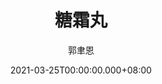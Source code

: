 ---
issue: 421
title: 糖霜丸
author: 郭聿恩
date: 2021-03-25T00:00:00.000+08:00
topic: 懷想
difficulty: 1
wikidata: Q131449268
wikidata_link: https://www.wikidata.org/wiki/Q131449268
---